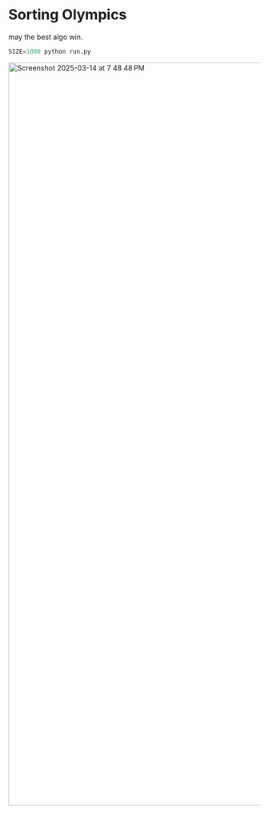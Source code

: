# Sorting Olympics
may the best algo  win.

```python
SIZE=1000 python run.py
```
<img width="1485" alt="Screenshot 2025-03-14 at 7 48 48 PM" src="https://github.com/user-attachments/assets/0846b6a0-ef61-4032-a0d6-3ef6ee43ff59" />
